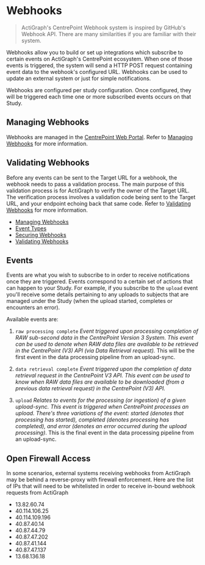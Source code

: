 # Webhooks

> ActiGraph's CentrePoint Webhook system is inspired by GitHub's Webhook API. There are many similarities if you are familiar with their system.

Webhooks allow you to build or set up integrations which subscribe to certain events on ActiGraph's CentrePoint ecosystem. When one of those events is triggered, the system will send a HTTP POST request containing event data to the webhook's configured URL. Webhooks can be used to update an external system or just for simple notifications.

Webhooks are configured per study configuration. Once configured, they will be triggered each time one or more subscribed events occurs on that Study. 

## Managing Webhooks

Webhooks are managed in the [CentrePoint Web Portal](https://studyadmin.actigraphcorp.com). Refer to [Managing Webhooks](managing_webhooks.md) for more information.

## Validating Webhooks

Before any events can be sent to the Target URL for a webhook, the webhook needs to pass a validation process. The main purpose of this validation process is for ActiGraph to verify the owner of the Target URL. The verification process involves a validation code being sent to the Target URL, and your endpoint echoing back that same code. Refer to [Validating Webhooks](validating_webhooks.md) for more information.

- [Managing Webhooks](managing_webhooks.md)
- [Event Types](event_types.md)
- [Securing Webhooks](securing_webhooks.md)
- [Validating Webhooks](validating_webhooks.md)

## Events

Events are what you wish to subscribe to in order to receive notifications once they are triggered. Events correspond to a certain set of actions that can happen to your Study. For example, if you subscribe to the `upload` event you'll receive some details pertaining to any uploads to subjects that are managed under the Study (when the upload started, completes or encounters an error).

Available events are:

1. `raw processing complete` *Event triggered upon processing completion of RAW sub-second data in the CentrePoint Version 3 System. This event can be used to denote when RAW data files are available to be retrieved in the CentrePoint (V3) API (via Data Retrieval request).* This will be the first event in the data processing pipeline from an upload-sync.

2. `data retrieval complete` *Event triggered upon the completion of data retrieval request in the CentrePoint V3 API. This event can be used to know when RAW data files are available to be downloaded (from a previous data retrieval request) in the CentrePoint (V3) API.*

3. `upload` *Relates to events for the processing (or ingestion) of a given upload-sync. This event is triggered when CentrePoint processes an upload. There's three variations of the event: started (denotes that processing has started), completed (denotes processing has completed), and error (denotes an error occurred during the upload processing)*. This is the final event in the data processing pipeline from an upload-sync.

## Open Firewall Access 

In some scenarios, external systems receiving webhooks from ActiGraph may be behind a reverse-proxy with firewall enforcement. Here are the list of IPs that will need to be whitelisted in order to receive in-bound webhook requests from ActiGraph


- 13.82.60.74
- 40.114.106.25
- 40.114.109.196
- 40.87.40.14
- 40.87.44.79
- 40.87.47.202
- 40.87.41.144
- 40.87.47.137
- 13.68.136.18
